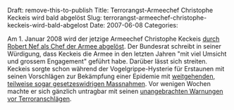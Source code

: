 Draft: remove-this-to-publish
Title: Terrorangst-Armeechef Christophe Keckeis wird bald abgelöst
Slug: terrorangst-armeechef-christophe-keckeis-wird-bald-abgelost
Date: 2007-06-08
Categories:

Am 1. Januar 2008 wird der jetzige Armeechef Christophe Keckeis [durch Robert Nef als Chef der Armee abgelöst](http://www.nzz.ch/2007/06/08/il/newzzF2OEG1CN-12.html). Der Bundesrat schreibt in seiner Würdigung, dass Keckeis die Armee in den letzten Jahren "mit viel Umsicht und grossem Engagement" geführt habe. Darüber lässt sich streiten. Keckeis sorgte schon während der Vogelgrippe-Hysterie für Erstaunen mit seinen Vorschlägen zur Bekämpfung einer Epidemie mit [weitgehenden, teilweise sogar gesetzeswidrigen Massnahmen](http://spinlock.ch/blog/2005/10/30/der-armee-ist-langweilig/). Vor wenigen Wochen machte er sich gänzlich untragbar mit seinen [unangebrachten Warnungen vor Terroranschlägen](http://www.drs.ch/index.cfm?gbaction=r04fulldisplay1&objectid=7AC1EBEC-98C5-40C8-B2A5A7FEEAB891F9&prg=DRS1).
